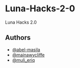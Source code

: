 # Luna-Hacks-2-0

Luna Hacks 2.0

## Authors

- [@abel-masila](https://www.github.com/abel-masila)
- [@mainawycliffe](https://www.github.com/mainawycliffe)
- [@muli_eriq](https://www.github.com/muli_eriq)
